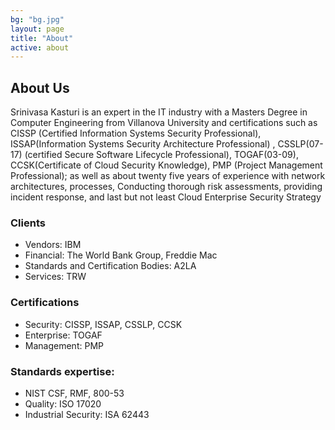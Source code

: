 ```yaml
---
bg: "bg.jpg"
layout: page
title: "About"
active: about
---
```


## About Us
Srinivasa Kasturi is an expert in the IT industry with a Masters Degree in Computer Engineering from Villanova University and certifications such as CISSP (Certified Information Systems Security Professional), ISSAP(Information Systems Security Architecture Professional) , CSSLP(07-17) (certified Secure Software Lifecycle Professional), TOGAF(03-09), CCSK(Certificate of Cloud Security Knowledge), PMP (Project Management Professional); as well as about twenty five years of experience with network architectures, processes, Conducting thorough risk assessments, providing incident response, and last but not least Cloud Enterprise Security Strategy


### Clients
* Vendors: IBM
* Financial: The World Bank Group, Freddie Mac
* Standards and Certification Bodies: A2LA
* Services: TRW

### Certifications
* Security: CISSP, ISSAP, CSSLP, CCSK
* Enterprise: TOGAF
* Management: PMP

### Standards expertise:
* NIST CSF, RMF, 800-53
* Quality: ISO 17020
* Industrial Security: ISA 62443
